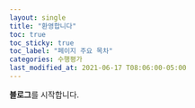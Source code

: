 ```yaml
---
layout: single
title: "환영합니다"
toc: true 
toc_sticky: true 
toc_label: "페이지 주요 목차" 
categories: 수행평가 
last_modified_at: 2021-06-17 T08:06:00-05:00 
---
```


**블로그**를 시작합니다.
